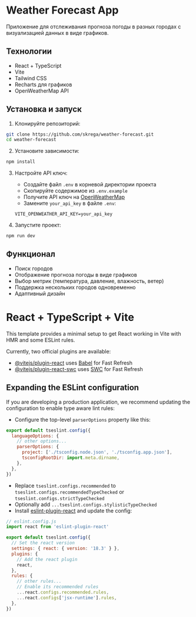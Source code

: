 # Weather Forecast App

Приложение для отслеживания прогноза погоды в разных городах с визуализацией данных в виде графиков.

## Технологии

- React + TypeScript
- Vite
- Tailwind CSS
- Recharts для графиков
- OpenWeatherMap API

## Установка и запуск

1. Клонируйте репозиторий:
```bash
git clone https://github.com/skrega/weather-forecast.git
cd weather-forecast
```

2. Установите зависимости:
```bash
npm install
```

3. Настройте API ключ:
   - Создайте файл `.env` в корневой директории проекта
   - Скопируйте содержимое из `.env.example`
   - Получите API ключ на [OpenWeatherMap](https://openweathermap.org/api)
   - Замените `your_api_key` в файле `.env`:
   ```
   VITE_OPENWEATHER_API_KEY=your_api_key
   ```

4. Запустите проект:
```bash
npm run dev
```

## Функционал

- Поиск городов
- Отображение прогноза погоды в виде графиков
- Выбор метрик (температура, давление, влажность, ветер)
- Поддержка нескольких городов одновременно
- Адаптивный дизайн

# React + TypeScript + Vite

This template provides a minimal setup to get React working in Vite with HMR and some ESLint rules.

Currently, two official plugins are available:

- [@vitejs/plugin-react](https://github.com/vitejs/vite-plugin-react/blob/main/packages/plugin-react/README.md) uses [Babel](https://babeljs.io/) for Fast Refresh
- [@vitejs/plugin-react-swc](https://github.com/vitejs/vite-plugin-react-swc) uses [SWC](https://swc.rs/) for Fast Refresh

## Expanding the ESLint configuration

If you are developing a production application, we recommend updating the configuration to enable type aware lint rules:

- Configure the top-level `parserOptions` property like this:

```js
export default tseslint.config({
  languageOptions: {
    // other options...
    parserOptions: {
      project: ['./tsconfig.node.json', './tsconfig.app.json'],
      tsconfigRootDir: import.meta.dirname,
    },
  },
})
```

- Replace `tseslint.configs.recommended` to `tseslint.configs.recommendedTypeChecked` or `tseslint.configs.strictTypeChecked`
- Optionally add `...tseslint.configs.stylisticTypeChecked`
- Install [eslint-plugin-react](https://github.com/jsx-eslint/eslint-plugin-react) and update the config:

```js
// eslint.config.js
import react from 'eslint-plugin-react'

export default tseslint.config({
  // Set the react version
  settings: { react: { version: '18.3' } },
  plugins: {
    // Add the react plugin
    react,
  },
  rules: {
    // other rules...
    // Enable its recommended rules
    ...react.configs.recommended.rules,
    ...react.configs['jsx-runtime'].rules,
  },
})
```
